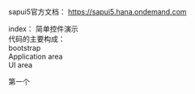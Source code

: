 sapui5官方文档： https://sapui5.hana.ondemand.com

index： 简单控件演示</br>
代码的主要构成：</br> 
bootstrap </br>
Application area </br>
UI area</br>

第一个<script> 部分叫做 Bootstrap 负责加载和初始化 </br>
src ：UI5 所在的位置 </br>
data-sap-ui-libs ：UI5 的库（API） </br>
data-sap-ui-theme ：主题 除了默认主题，开发人员也可以自定义主题 </br>
默认主题：</br>
sap_bluecrystal </br>
sap_platium </br>
sap_goldreflection </br>
sap_hcb </br>
sap_Belize</br>
</br>
第二个<script> 部分叫做 Application area </br>
以下列出ソース中使用的API </br>
sap.ui.getCore() ：诱导sap.ui.core.Core(Core框架)，并通过sap.ui.getCore（）方法将其提供给应用程序 </br>
--方法 attachInit():立即调用目标函数</br>

sap.m.Text ：段落嵌入 </br>
--属性 text:显示的文本</br>
</br>
sap.m.Button() ：按钮 
--方法 setText()：设置文本 attachPress()：点击控件时触发 </br>
--属性 text:显示的文本 press:点击控件时触发</br>
</br>
alert() ：用于显示带有一条指定消息和一个 OK 按钮的警告框
</br>
function(oEvent) : oEvent参数是一个 event 对象 </br>
--方法 getSource()：获取触发源控件 </br>
--方法 getId():获取触发源ID</br>
</br>
sap.m.Label() ：标签 </br>
--属性 text:显示的文本</br>
</br>
sap.m.RadioButton() ：单选按钮 </br>
--属性 text:显示的文本</br>
</br>
sap.m.RadioButtonGroup() ：单选组 </br>
--属性 columns:指定一行中单选按钮的最大数量 ariaLabelledBy:关联目标控件 </br>
--方法 addButton()：添加单选按钮到组中 </br>
聚合关系:父控件(单选组),子控件(单选按钮) </br>
纵横关系:横向 父控件(单选组),子控件(单选按钮) 纵向 标签</br>
</br>
jQuery.sap.require() ：加载指定的模块并且执行,MessageBox 是静态类，在使用之前必须执行 </br>
sap.m.MessageBox.information("...",{}) ：消息对话框,自带图标和OK按钮 </br>
--...:消息主体 {title:""}：对话框抬头部分</br>
</br>
第三个 部分叫做 UI area </br>
第二部分Application area中的 </br>
API.placeAt(...) </br>
在div id="..."展示</br>
